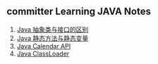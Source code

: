 ## committer Learning JAVA Notes


1. [Java 抽象类与接口的区别](https://github.com/kmjueban/studious-funicular/blob/master/abstract.md)
2. [Java 静态方法与静态变量](https://github.com/kmjueban/studious-funicular/blob/master/static.md)
3. [Java Calendar API](https://github.com/kmjueban/studious-funicular/blob/master/Calendar.md)
3. [Java ClassLoader](https://github.com/kmjueban/studious-funicular/blob/master/ClassLoader.md)


